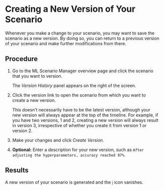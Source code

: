 <!-- loio6298c4d7fbce4a7f9d3d3a1ec48b468f -->

<link rel="stylesheet" type="text/css" href="../css/sap-icons.css"/>

# Creating a New Version of Your Scenario

Whenever you make a change to your scenario, you may want to save the scenario as a new version. By doing so, you can return to a previous version of your scenario and make further modifications from there.



## Procedure

1.  Go to the ML Scenario Manager overview page and click the scenario that you want to version.

    The *Version History* panel appears on the right of the screen.

2.  Click the version link to open the scenario from which you want to create a new version.

    This doesn't necessarily have to be the latest version, although your new version will always appear at the top of the timeline. For example, if you have two versions, 1 and 2, creating a new version will always result in version 3, irrespective of whether you create it from version 1 or version 2.

3.  Make your changes and click *Create Version*.

4.  **Optional:** Enter a description for your new version, such as `After adjusting the hyperparameters, accuracy reached 97%`.




<a name="loio6298c4d7fbce4a7f9d3d3a1ec48b468f__result_edz_snv_23b"/>

## Results

A new version of your scenario is generated and the <span style="color:#346187;"><span class="SAP-icons"></span></span> icon vanishes.

